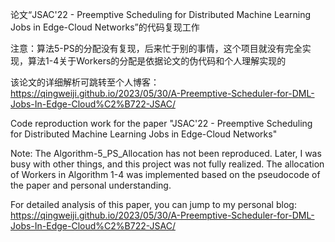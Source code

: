 论文“JSAC'22 - Preemptive Scheduling for Distributed Machine Learning Jobs in Edge-Cloud Networks”的代码复现工作

注意：算法5-PS的分配没有复现，后来忙于别的事情，这个项目就没有完全实现，算法1-4关于Workers的分配是依据论文的伪代码和个人理解实现的

该论文的详细解析可跳转至个人博客：https://qingweiji.github.io/2023/05/30/A-Preemptive-Scheduler-for-DML-Jobs-In-Edge-Cloud%C2%B722-JSAC/

Code reproduction work for the paper "JSAC'22 - Preemptive Scheduling for Distributed Machine Learning Jobs in Edge-Cloud Networks"

Note: The Algorithm-5_PS_Allocation has not been reproduced. Later, I was busy with other things, and this project was not fully realized. The allocation of Workers in Algorithm 1-4 was implemented based on the pseudocode of the paper and personal understanding.

For detailed analysis of this paper, you can jump to my personal blog: https://qingweiji.github.io/2023/05/30/A-Preemptive-Scheduler-for-DML-Jobs-In-Edge-Cloud%C2%B722-JSAC/
